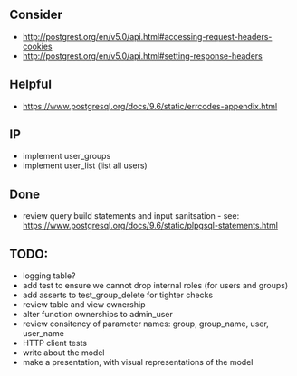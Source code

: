 
## Consider
- http://postgrest.org/en/v5.0/api.html#accessing-request-headers-cookies
- http://postgrest.org/en/v5.0/api.html#setting-response-headers

## Helpful
- https://www.postgresql.org/docs/9.6/static/errcodes-appendix.html

## IP
- implement user_groups
- implement user_list (list all users)

## Done
- review query build statements and input sanitsation - see: https://www.postgresql.org/docs/9.6/static/plpgsql-statements.html

## TODO:
- logging table?
- add test to ensure we cannot drop internal roles (for users and groups)
- add asserts to test_group_delete for tighter checks
- review table and view ownership
- alter function ownerships to admin_user
- review consitency of parameter names: group, group_name, user, user_name
- HTTP client tests
- write about the model
- make a presentation, with visual representations of the model
